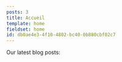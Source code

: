 ```yaml
---
posts: 3
title: Accueil
template: home
fieldset: home
id: db0ae4e3-4f10-4802-bc40-0b880cbf02c7
---
```

Our latest blog posts:
